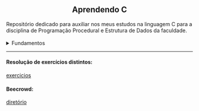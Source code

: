 <h2 align="center">Aprendendo C</h2>
Repositório dedicado para auxiliar nos meus estudos na linguagem C para a disciplina de Programação Procedural e Estrutura de Dados da faculdade.

<br>
<br>

<details>
<summary>Fundamentos</summary>

|Conteúdo|Status|
|---|---|
|Tipos de dados|✅|
|Variáveis|✅|
|Funções||
|Manipulando dados||
|Expressões e operadores|✅|
|Condicionais e controle de fluxo|✅|
|Estruturas de repetição||
<!-- |[exemplo](#)|✅| -->
</details>

<hr>

<h4>Resolução de exercícios distintos:</h4>

[exercicios](/exercicios)

<h4>Beecrowd:</h4>

[diretório](/beecrowd)